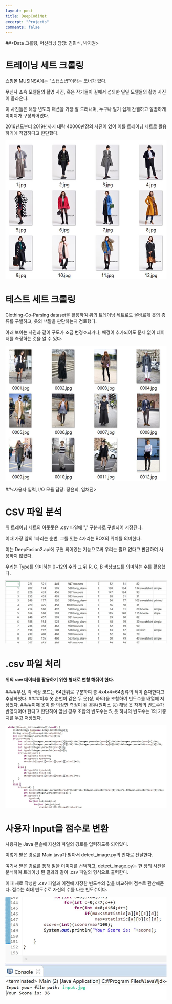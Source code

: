 ```yaml
---
layout: post
title: DeepCodiNet
excerpt: "Projects"
comments: false
---
```

##<Data 크롤링, 머신러닝 담당: 김민석, 박지원>

# 트레이닝 세트 크롤링

  쇼핑몰 MUSINSA에는 "스탭스냅"이라는 코너가 있다. 

무신사 소속 모델들의 촬영 사진, 혹은 작가들이 길에서 섭외한 일일 모델들의 촬영 사진이 올라온다.

이 사진들은 해당 년도의 패션을 가장 잘 드러내며, 누구나 알기 쉽게 간결하고 깔끔하게 이미지가 구성되어있다. 

2016년도부터 2019년까지 대략 40000만장의 사진이 있어 이를 트레이닝 세트로 활용하기에 적합하다고 판단했다. 


![TrainingSet](./trainingset.JPG)


# 테스트 세트 크롤링

  Clothing-Co-Parsing dataset을 활용하여 위의 트레이닝 세트로도 올바르게 옷의 종류를 구별하고, 옷의 색깔을 판단하는지 검토했다. 

아래 보이는 사진과 같이 구도가 조금 변경ㅇ되거나, 배경이 추가되어도 문제 없이 데이터를 측정하는 것을 알 수 있다. 

![TestSet](./testset.JPG)

##<사용자 입력, I/O 모듈 담당: 장윤희, 임채진>

# CSV 파일 분석

  위 트레이닝 세트의 아웃풋은 .csv 파일에 "," 구분자로 구별되어 저장된다. 

이때 가장 앞의 1자리는 순번, 그를 잇는 4자리는 BOX의 위치를 의미한다. 

이는 DeepFasion2.api에 구현 되어있는 기능으로써 우리는 필요 없다고 판단하여 사용하지 않았다. 

우리는 Type를 의미하는 0~12의 수와 그 뒤 R, G, B 색상코드를 의미하는 수를 활용했다. 

![CSVFile](./csvFile.JPG)


# .csv 파일 처리
####  위의 raw 데이터를 활용하기 위한 형태로 변형 해줘야 한다. 
####우선, 각 색상 코드는 64단위로 구분하여 총 4x4x4=64종류의 색이 존재한다고 추상화했다. 
####이후 옷 순번이 같은 두 옷(상, 하의)을 조합하여 빈도수를 배열에 저장했다. 
####이때 옷이 한 의상만 측정이 된 경우(원피스 등) 해당 옷 자체의 빈도수가 반영되어야 한다고 판단하여 앞선 경우 조합의 빈도수는 5, 옷 하나의 빈도수는 1의 가중치를 두고 저장했다. 

![GetS](./getstatistics.JPG)

# 사용자 Input을 점수로 변환

  사용자는 Java 콘솔에 자신의 파일의 경로를 입력하도록 되어있다. 

이렇게 받은 경로를 Main.java가 받아서 detect_image.py의 인자로 전달한다. 

여기서 받은 경로를 통해 읽을 이미지를 선택하고, detect_image.py는 한 장의 사진을 분석하여 트레이닝 된 결과와 같이 .csv 파일의 형식으로 출력한다. 

이때 새로 작성한 .csv 파일과 이전에 저장한 빈도수의 값을 비교하여 점수로 환산해준다. 점수는 최대 빈도수로 자신의 수를 나눈 빈도수이다. 

![Sample](./sample.JPG)





